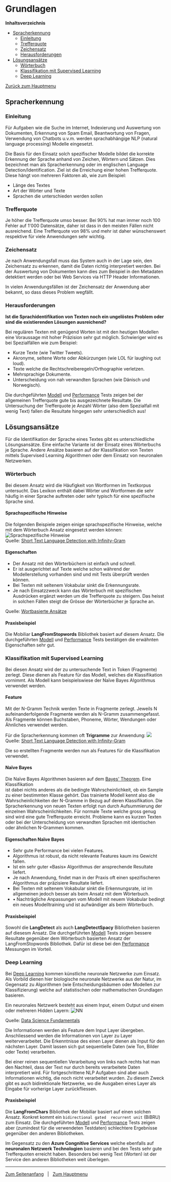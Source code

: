 # Grundlagen

**Inhaltsverzeichnis**

- [Spracherkennung](#Spracherkennung)  
  - [Einleitung](#Einleitung)
  - [Trefferquote](#Trefferquote)
  - [Zeichensatz](#Zeichensatz)
  - [Herausforderungen](#Herausforderungen)
- [Lösungsansätze](#Lösungsansätze)
  - [Wörterbuch](#Wörterbuch)
  - [Klassifikation mit Supervised Learning](#Klassifikation-mit-Supervised-Learning)
  - [Deep Learning](#Deep-Learning)
 
[Zurück zum Hauptmenu](../README.md)


## Spracherkennung

### Einleitung
Für Aufgaben wie die Suche im Internet, Indexierung und Auswertung von Dokumenten, Erkennung von Spam Email, Beantwortung von 
Fragen, Verwendung von Chatbots u.v.m. werden sprachabhängige NLP (natural language processing) Modelle eingesetzt. 

Die Basis für den Einsatz solch spezifischer Modelle bildet die korrekte Erkennung der Sprache anhand von Zeichen, Wörtern und Sätzen. 
Dies bezeichnet man als Spracherkennung oder im englischen Language Detection/Identification. Ziel ist die Erreichung einer hohen
Trefferquote. Diese hängt von mehreren Faktoren ab, wie zum Beispiel:
- Länge des Textes
- Art der Wörter und Texte
- Sprachen die unterschieden werden sollen

### Trefferquote
Je höher die Trefferquote umso besser. Bei 90% hat man immer noch 100 Fehler auf 1'000 Datensätze, daher ist dass in den 
meisten Fällen nicht ausreichend. Eine Trefferquote von 98% und mehr ist daher wünschenswert respektive für viele 
Anwendungen sehr wichtig.

### Zeichensatz
Je nach Anwendungsfall muss das System auch in der Lage sein, den Zeichensatz zu erkennen, damit die Daten richtig 
interpretiert werden. Bei der Auswertung von Dokumenten kann dies zum Beispiel in den Metadaten detektiert werden oder
bei Web Services via HTTP Header Informationen. 

In vielen Anwendungsfällen ist der Zeichensatz der Anwendung aber bekannt, so dass dieses Problem wegfällt. 

### Herausforderungen
**Ist die Sprachidentifikation von Texten noch ein ungelöstes Problem oder sind die existierenden Lösungen ausreichend?** 

Bei regulären Texten mit genügend Worten ist mit den heutigen Modellen eine Voraussage mit hoher Präzision sehr gut 
möglich. Schwieriger wird es bei Spezialfällen wie zum Beispiel:
- Kurze Texte (wie Twitter Tweets).
- Akronyme, seltene Worte oder Abkürzungen (wie LOL für laughing out loud).
- Texte welche die Rechtschreiberegeln/Orthographie verletzen.
- Mehrsprachige Dokumente.
- Unterscheidung von nah verwandten Sprachen (wie Dänisch und Norwegisch).  

Die durchgeführten [Modell](Modelle.md) und [Performance](Performance.md) Tests zeigen bei der allgemeinen Trefferquote 
gute bis ausgezeichnete Resultate. Die Untersuchung der Trefferquote je Anzahl Wörter (also dem Spezialfall mit wenig 
Text) fallen die Resultate hingegen sehr unterschiedlich aus! 


## Lösungsansätze
Für die Identifikation der Sprache eines Textes gibt es unterschiedliche Lösungsansätze. Eine einfache Variante ist
der Einsatz eines Wörterbuchs je Sprache. Andere Ansätze basieren auf der Klassifikation  von Texten mittels Supervised 
Learning Algorithmen oder dem Einsatz von neuronalen Netzwerken. 

### Wörterbuch
Bei diesem Ansatz wird die Häufigkeit von Wortformen im Textkorpus untersucht. Das Lexikon enthält dabei Wörter und Wortformen die
sehr häufig in einer Sprache auftreten oder sehr typisch für eine spezifische Sprache sind.

#### Sprachspezifische Hinweise
Die folgenden Beispiele zeigen einige sprachspezifische Hinweise, welche mit dem Wörterbuch Ansatz eingesetzt werden können:
![Sprachspezifische Hinweise](img/fundamentals-language-hints.png)<br />
Quelle: [Short Text Language Detection with Infinity-Gram](https://de.slideshare.net/shuyo/short-text-language-detection-with-infinitygram-12949447)

#### Eigenschaften
- Der Ansatz mit den Wörterbüchern ist einfach und schnell. 
- Er ist ausgerichtet auf Texte welche schon während der Modellerstellung vorhanden sind und mit Tests überprüft werden können. 
- Bei Texten mit seltenem Vokabular sinkt die Erkennungsrate.
- Je nach Einsatzzweck kann das Wörterbuch mit spezifischen Ausdrücken ergänzt werden um die Trefferquote zu steigern. 
  Das heisst in solchen Fällen steigt die Grösse der Wörterbücher je Sprache an. 

Quelle: [Wortbasierte Ansätze](https://www.cis.uni-muenchen.de/~stef/veroeffentlichungen/grenzen_der_sprachenidentifizierung.pdf)

#### Praxisbeispiel
Die Mobiliar **LangFromStopwords** Bibliothek basiert auf diesem Ansatz. Die durchgeführten [Modell](Modelle.md) und 
[Performance](Performance.md) Tests bestätigen die erwähnten Eigenschaften sehr gut.


### Klassifikation mit Supervised Learning
Bei diesen Ansatz wird der zu untersuchende Text in Token (Fragmente) zerlegt. Diese dienen als Feature für das Modell, 
welches die Klassifikation vornimmt. Als Modell kann beispielswiese der Naïve Bayes Algorithmus verwendet werden.   

#### Feature
Mit der N-Gramm Technik werden Texte in Fragmente zerlegt. Jeweils N aufeinanderfolgende Fragmente werden als N-Gramm 
zusammengefasst. Als Fragmente können Buchstaben, Phoneme, Wörter, Wendungen oder Ähnliches verwendet werden.

Für die Spracherkennung kommen oft **Trigramme** zur Anwendung:
![](img/fundamentals-trigram.png)<br />
Quelle: [Short Text Language Detection with Infinity-Gram](https://de.slideshare.net/shuyo/short-text-language-detection-with-infinitygram-12949447)

Die so erstellten Fragmente werden nun als Features für die Klassifikation verwendet. 

#### Naïve Bayes
Die Naïve Bayes Algorithmen  basieren auf dem [Bayes' Theorem](https://de.wikipedia.org/wiki/Satz_von_Bayes). Eine Klassifikation  
ist dabei nichts anderes als die bedingte Wahrscheinlichkeit, ob ein Sample zu einer bestimmten Klasse gehört. Das 
trainierte Modell kennt also die Wahrscheinlichkeiten der N-Gramme in Bezug auf deren Klassifikation. 
Die Spracherkennung von neuen Texten erfolgt nun durch Aufsummierung der einzelnen Wahrscheinlichkeiten. Für normale 
Texte welche gross genug sind wird eine gute Trefferquote erreicht. Probleme kann es kurzen Texten oder bei der 
Unterscheidung von verwandten Sprachen mit identischen oder ähnlichen N-Grammen kommen. 

#### Eigenschaften Naïve Bayes
- Sehr gute Performance bei vielen Features.
- Algorithmus ist robust, da nicht relevante Features kaum ins Gewicht fallen.
- Ist ein sehr guter «Basis» Algorithmus der ansprechende Resultate liefert. 
- Je nach Anwendung, findet man in der Praxis oft einen spezifischeren Algorithmus der präzisiere Resultate liefert.
- Bei Texten mit seltenem Vokabular sinkt die Erkennungsrate, ist im allgemeinen jedoch besser als beim Ansatz mit
dem Wörterbuch.
- •	Nachträgliche  Anpassungen vom Modell mit neuem Vokabular bedingt ein neues Modelltraining und ist aufwändiger als
beim Wörterbuch.

#### Praxisbeispiel 
Sowohl die **LangDetect** als auch **LangDetectSpacy** Bibliotheken basieren auf diesesm Ansatz. Die durchgeführten 
[Modell](Modelle.md) Tests zeigen bessere Resultate gegenüber dem Wörterbuch basierten Ansatz der LangFromStopwords 
Bibliothek. Dafür ist diese bei den [Performance](Performance.md) Messungen im Vorteil. 


### Deep Learning
Bei [Deep Learning](https://de.wikipedia.org/wiki/Deep_Learning) kommen künstliche neuronale Netzwerke zum Einsatz. 
Als Vorbild dienen hier biologische neuronale Netzwerke aus der Natur, im Gegensatz zu Algorithmen (wie Entscheidungsbäumen 
oder Modellen zur Klassifizierung) welche auf statistischen oder mathematischen Grundlagen basieren.  

Ein neuronales Netzwerk besteht aus einem Input, einem Output und einem oder mehreren Hidden Layern: 
![NN](img/neuronal-network.jpeg)

Quelle: [Data Science Fundamentals](https://towardsdatascience.com/machine-learning-fundamentals-ii-neural-networks-f1e7b2cb3eef)

Die Informationen werden als Feature dem Input Layer übergeben. Anschliessend werden die Informationen von Layer zu 
Layer weiterverarbeitet. Die Erkenntnisse des einen Layer dienen als Input für den nächsten Layer. Damit lassen sich gut 
sequentielle Daten (wie Ton, Bilder oder Texte) verarbeiten.

Bei einer reinen sequentiellen Verarbeitung von links nach rechts hat man den Nachteil, dass der Text nur durch bereits
verarbeitete Daten interpretiert wird. Für fortgeschrittene NLP Aufgaben sind aber auch Informationen wichtig, die noch
nicht verarbeitet wurden. Zu diesem Zweck gibt es auch bidirektionale Netzwerke, wo die Ausgaben eines Layer als 
Eingabe für vorherige Layer zurückfliessen. 

#### Praxisbeispiel
Die **LangFromChars** Bibliothek der Mobiliar basiert auf einen solchen Ansatz. Konkret kommt ein `bidirectional gated 
recurrent unit` (BiBRU) zum Einsatz. Die durchgeführten [Modell](Modelle.md) und [Performance](Performance.md) Tests 
zeigen aber (zumindest für die verwendeten Testdaten) schlechtere Ergebnisse gegenüber den anderen Bibliotheken.

Im Gegensatz zu den **Azure Congnitive Services** welche ebenfalls auf **neuronalen Netzwerk Technologien** 
basieren und bei den Tests sehr gute Trefferquoten erreicht haben. Besonders bei wenig  Text (Worten) ist der Service
den anderen Bibliotheken weit überlegen. 

---
[Zum Seitenanfang](#Grundlagen)  &nbsp; | &nbsp;  [Zum Hauptmenu](../README.md)
